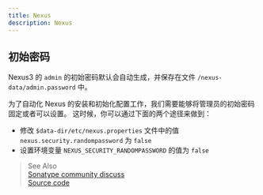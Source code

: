 ```yaml
---
title: Nexus
description: Nexus
---
```


## 初始密码

Nexus3 的 `admin` 的初始密码默认会自动生成，并保存在文件 `/nexus-data/admin.password` 中。

为了自动化 Nexus 的安装和初始化配置工作，我们需要能够将管理员的初始密码固定或者可以设置。
这时候，你可以通过下面的两个途径来做到：

* 修改 `$data-dir/etc/nexus.properties` 文件中的值 `nexus.security.randompassword` 为 `false`
* 设置环境变量 `NEXUS_SECURITY_RANDOMPASSWORD` 的值为 `false`

> See Also  
[Sonatype community discuss](https://community.sonatype.com/t/is-that-possible-to-install-a-nexus-chart-with-a-given-initial-password/2962/1)  
[Source code](https://github.com/sonatype/nexus-public/blob/26aa3a2b54ffe524a5e7df164d847e268b624d21/components/nexus-security/src/main/java/org/sonatype/nexus/security/config/StaticSecurityConfigurationSource.groovy#L54)
